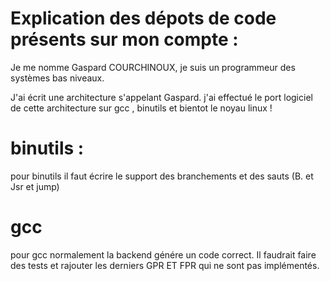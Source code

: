 # Explication des dépots de code présents sur mon compte :

Je me nomme Gaspard COURCHINOUX, je suis un programmeur des systèmes bas niveaux. 

J'ai écrit une architecture s'appelant Gaspard. 
j'ai effectué le port logiciel de cette architecture sur gcc , binutils et bientot le noyau linux ! 



# binutils : 



pour binutils il faut écrire le support des branchements et des sauts (B. et Jsr et jump) 

# gcc 

pour gcc normalement la backend génére un code correct. Il faudrait faire des tests et rajouter les derniers GPR ET FPR qui ne sont pas implémentés. 

